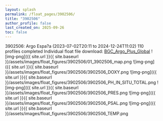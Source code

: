 ```yaml
---
layout: splash
permalink: /float_pages/3902506/
title: "3902506"
author_profile: false
last_created_on: 2025-09-26
toc: false
---
```

 
3902506: Argo Espa?a (2023-07-02T20:11 to 2024-12-24T11:02)
110 profiles completed
Individual float file download: [BGC_Argo_Plus_Global](https://ftp.soest.hawaii.edu/bgc_argo_plus/Individual_Floats/outliers_removed/3902506_Sprof_processed.nc)
![img-png]({{ site.url }}{{ site.baseurl }}/assets/images/float_figures/3902506/01_3902506_map.png
![img-png]({{ site.url }}{{ site.baseurl }}/assets/images/float_figures/3902506/3902506_DOXY.png
![img-png]({{ site.url }}{{ site.baseurl }}/assets/images/float_figures/3902506/3902506_PH_IN_SITU_TOTAL.png
![img-png]({{ site.url }}{{ site.baseurl }}/assets/images/float_figures/3902506/3902506_PRES.png
![img-png]({{ site.url }}{{ site.baseurl }}/assets/images/float_figures/3902506/3902506_PSAL.png
![img-png]({{ site.url }}{{ site.baseurl }}/assets/images/float_figures/3902506/3902506_TEMP.png
